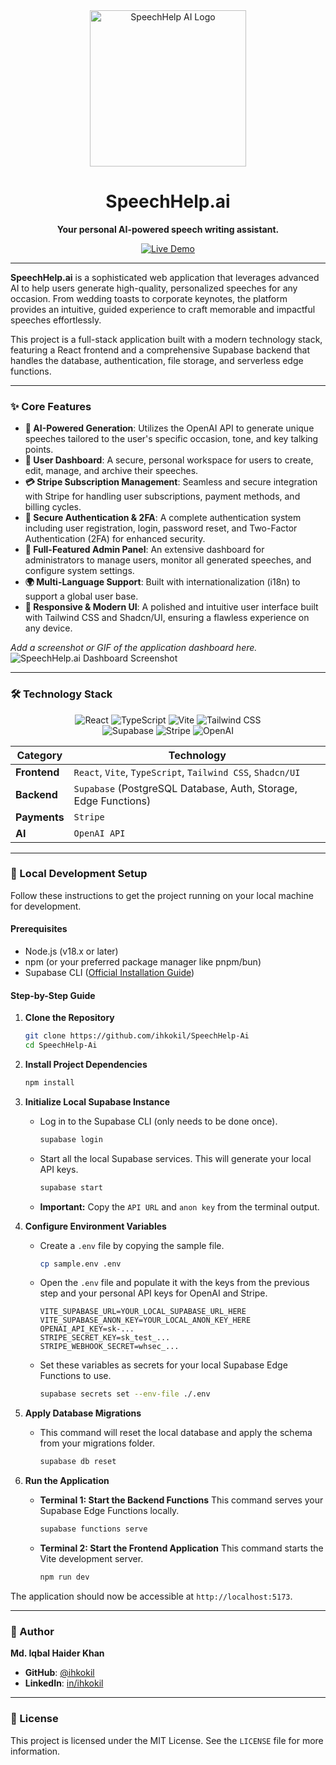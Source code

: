 <div align="center">
  <img src="https://yotrueuqjxmgcwlbbyps.supabase.co/storage/v1/object/public/images//SpeechHelp_Logo.svg" alt="SpeechHelp AI Logo" width="250"/>
  <br />
  <h1>SpeechHelp.ai</h1>
  <p><strong>Your personal AI-powered speech writing assistant.</strong></p>
  <p>
    <a href="https://speechhelp.ai/" target="_blank">
      <img src="https://img.shields.io/badge/Live_Demo-4CAF50?style=for-the-badge&logo=react&logoColor=white" alt="Live Demo"/>
    </a>
  </p>
</div>

---

**SpeechHelp.ai** is a sophisticated web application that leverages advanced AI to help users generate high-quality, personalized speeches for any occasion. From wedding toasts to corporate keynotes, the platform provides an intuitive, guided experience to craft memorable and impactful speeches effortlessly.

This project is a full-stack application built with a modern technology stack, featuring a React frontend and a comprehensive Supabase backend that handles the database, authentication, file storage, and serverless edge functions.

---

### ✨ Core Features

* **🤖 AI-Powered Generation**: Utilizes the OpenAI API to generate unique speeches tailored to the user's specific occasion, tone, and key talking points.
* **👤 User Dashboard**: A secure, personal workspace for users to create, edit, manage, and archive their speeches.
* **💳 Stripe Subscription Management**: Seamless and secure integration with Stripe for handling user subscriptions, payment methods, and billing cycles.
* **🔐 Secure Authentication & 2FA**: A complete authentication system including user registration, login, password reset, and Two-Factor Authentication (2FA) for enhanced security.
* **👑 Full-Featured Admin Panel**: An extensive dashboard for administrators to manage users, monitor all generated speeches, and configure system settings.
* **🌍 Multi-Language Support**: Built with internationalization (i18n) to support a global user base.
* **📱 Responsive & Modern UI**: A polished and intuitive user interface built with Tailwind CSS and Shadcn/UI, ensuring a flawless experience on any device.

_Add a screenshot or GIF of the application dashboard here._
![SpeechHelp.ai Dashboard Screenshot](https://speechhelp.ai/og-image.png)

---

### 🛠️ Technology Stack

<p align="center">
  <img src="https://img.shields.io/badge/React-61DAFB?style=for-the-badge&logo=react&logoColor=black" alt="React"/>
  <img src="https://img.shields.io/badge/TypeScript-3178C6?style=for-the-badge&logo=typescript&logoColor=white" alt="TypeScript"/>
  <img src="https://img.shields.io/badge/Vite-646CFF?style=for-the-badge&logo=vite&logoColor=white" alt="Vite"/>
  <img src="https://img.shields.io/badge/Tailwind_CSS-06B6D4?style=for-the-badge&logo=tailwindcss&logoColor=white" alt="Tailwind CSS"/>
  <br />
  <img src="https://img.shields.io/badge/Supabase-3FCF8E?style=for-the-badge&logo=supabase&logoColor=white" alt="Supabase"/>
  <img src="https://img.shields.io/badge/Stripe-626CD9?style=for-the-badge&logo=stripe&logoColor=white" alt="Stripe"/>
  <img src="https://img.shields.io/badge/OpenAI-412991?style=for-the-badge&logo=openai&logoColor=white" alt="OpenAI"/>
</p>

| Category      | Technology                                                                                                  |
| ------------- | ----------------------------------------------------------------------------------------------------------- |
| **Frontend** | `React`, `Vite`, `TypeScript`, `Tailwind CSS`, `Shadcn/UI`                                                    |
| **Backend** | `Supabase` (PostgreSQL Database, Auth, Storage, Edge Functions)                                             |
| **Payments** | `Stripe`                                                                                                    |
| **AI** | `OpenAI API`                                                                                                |

---

### 🚀 Local Development Setup

Follow these instructions to get the project running on your local machine for development.

#### **Prerequisites**

* Node.js (v18.x or later)
* npm (or your preferred package manager like pnpm/bun)
* Supabase CLI ([Official Installation Guide](https://supabase.com/docs/guides/cli/getting-started))

#### **Step-by-Step Guide**

1.  **Clone the Repository**
    ```sh
    git clone https://github.com/ihkokil/SpeechHelp-Ai
    cd SpeechHelp-Ai
    ```

2.  **Install Project Dependencies**
    ```sh
    npm install
    ```

3.  **Initialize Local Supabase Instance**
    * Log in to the Supabase CLI (only needs to be done once).
        ```sh
        supabase login
        ```
    * Start all the local Supabase services. This will generate your local API keys.
        ```sh
        supabase start
        ```
    * **Important:** Copy the `API URL` and `anon key` from the terminal output.

4.  **Configure Environment Variables**
    * Create a `.env` file by copying the sample file.
        ```sh
        cp sample.env .env
        ```
    * Open the `.env` file and populate it with the keys from the previous step and your personal API keys for OpenAI and Stripe.
        ```env
        VITE_SUPABASE_URL=YOUR_LOCAL_SUPABASE_URL_HERE
        VITE_SUPABASE_ANON_KEY=YOUR_LOCAL_ANON_KEY_HERE
        OPENAI_API_KEY=sk-...
        STRIPE_SECRET_KEY=sk_test_...
        STRIPE_WEBHOOK_SECRET=whsec_...
        ```
    * Set these variables as secrets for your local Supabase Edge Functions to use.
        ```sh
        supabase secrets set --env-file ./.env
        ```

5.  **Apply Database Migrations**
    * This command will reset the local database and apply the schema from your migrations folder.
        ```sh
        supabase db reset
        ```

6.  **Run the Application**
    * **Terminal 1: Start the Backend Functions**
        This command serves your Supabase Edge Functions locally.
        ```sh
        supabase functions serve
        ```
    * **Terminal 2: Start the Frontend Application**
        This command starts the Vite development server.
        ```sh
        npm run dev
        ```

The application should now be accessible at `http://localhost:5173`.

---

### 👤 Author

**Md. Iqbal Haider Khan**

* **GitHub**: [@ihkokil](https://github.com/ihkokil)
* **LinkedIn**: [in/ihkokil](https://www.linkedin.com/in/ihkokil/)

---

### 📄 License

This project is licensed under the MIT License. See the `LICENSE` file for more information.